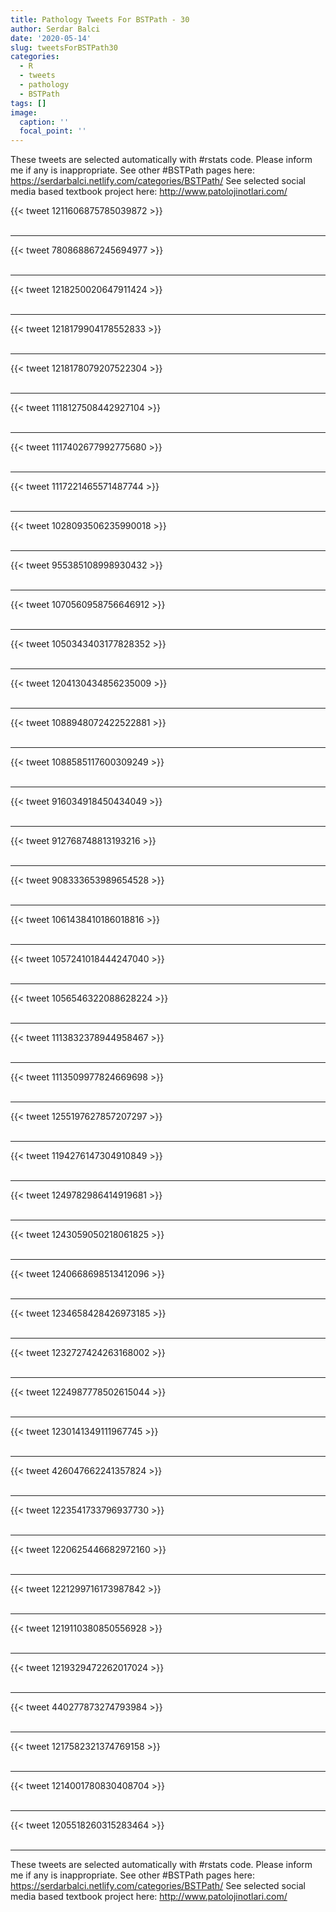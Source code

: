 ```yaml
---
title: Pathology Tweets For BSTPath - 30
author: Serdar Balci
date: '2020-05-14'
slug: tweetsForBSTPath30
categories:
  - R
  - tweets
  - pathology
  - BSTPath
tags: []
image:
  caption: ''
  focal_point: ''
---
```



These tweets are selected automatically with #rstats code. Please inform me if any is inappropriate.
See other #BSTPath pages here: https://serdarbalci.netlify.com/categories/BSTPath/ 
See selected social media based textbook project here: http://www.patolojinotlari.com/

{{< tweet 1211606875785039872 >}}
<br>
<br>
<hr>
{{< tweet 780868867245694977 >}}
<br>
<br>
<hr>
{{< tweet 1218250020647911424 >}}
<br>
<br>
<hr>
{{< tweet 1218179904178552833 >}}
<br>
<br>
<hr>
{{< tweet 1218178079207522304 >}}
<br>
<br>
<hr>
{{< tweet 1118127508442927104 >}}
<br>
<br>
<hr>
{{< tweet 1117402677992775680 >}}
<br>
<br>
<hr>
{{< tweet 1117221465571487744 >}}
<br>
<br>
<hr>
{{< tweet 1028093506235990018 >}}
<br>
<br>
<hr>
{{< tweet 955385108998930432 >}}
<br>
<br>
<hr>
{{< tweet 1070560958756646912 >}}
<br>
<br>
<hr>
{{< tweet 1050343403177828352 >}}
<br>
<br>
<hr>
{{< tweet 1204130434856235009 >}}
<br>
<br>
<hr>
{{< tweet 1088948072422522881 >}}
<br>
<br>
<hr>
{{< tweet 1088585117600309249 >}}
<br>
<br>
<hr>
{{< tweet 916034918450434049 >}}
<br>
<br>
<hr>
{{< tweet 912768748813193216 >}}
<br>
<br>
<hr>
{{< tweet 908333653989654528 >}}
<br>
<br>
<hr>
{{< tweet 1061438410186018816 >}}
<br>
<br>
<hr>
{{< tweet 1057241018444247040 >}}
<br>
<br>
<hr>
{{< tweet 1056546322088628224 >}}
<br>
<br>
<hr>
{{< tweet 1113832378944958467 >}}
<br>
<br>
<hr>
{{< tweet 1113509977824669698 >}}
<br>
<br>
<hr>
{{< tweet 1255197627857207297 >}}
<br>
<br>
<hr>
{{< tweet 1194276147304910849 >}}
<br>
<br>
<hr>
{{< tweet 1249782986414919681 >}}
<br>
<br>
<hr>
{{< tweet 1243059050218061825 >}}
<br>
<br>
<hr>
{{< tweet 1240668698513412096 >}}
<br>
<br>
<hr>
{{< tweet 1234658428426973185 >}}
<br>
<br>
<hr>
{{< tweet 1232727424263168002 >}}
<br>
<br>
<hr>
{{< tweet 1224987778502615044 >}}
<br>
<br>
<hr>
{{< tweet 1230141349111967745 >}}
<br>
<br>
<hr>
{{< tweet 426047662241357824 >}}
<br>
<br>
<hr>
{{< tweet 1223541733796937730 >}}
<br>
<br>
<hr>
{{< tweet 1220625446682972160 >}}
<br>
<br>
<hr>
{{< tweet 1221299716173987842 >}}
<br>
<br>
<hr>
{{< tweet 1219110380850556928 >}}
<br>
<br>
<hr>
{{< tweet 1219329472262017024 >}}
<br>
<br>
<hr>
{{< tweet 440277873274793984 >}}
<br>
<br>
<hr>
{{< tweet 1217582321374769158 >}}
<br>
<br>
<hr>
{{< tweet 1214001780830408704 >}}
<br>
<br>
<hr>
{{< tweet 1205518260315283464 >}}
<br>
<br>
<hr>


These tweets are selected automatically with #rstats code. Please inform me if any is inappropriate.
See other #BSTPath pages here: https://serdarbalci.netlify.com/categories/BSTPath/ 
See selected social media based textbook project here: http://www.patolojinotlari.com/
